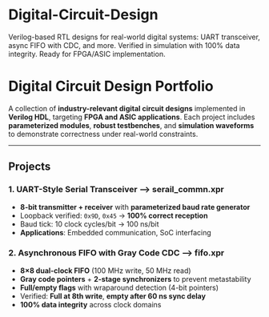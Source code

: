 # Digital-Circuit-Design
Verilog-based RTL designs for real-world digital systems: UART transceiver, async FIFO with CDC, and more. Verified in simulation with 100% data integrity. Ready for FPGA/ASIC implementation.

# Digital Circuit Design Portfolio

A collection of **industry-relevant digital circuit designs** implemented in **Verilog HDL**, targeting **FPGA and ASIC applications**. Each project includes **parameterized modules**, **robust testbenches**, and **simulation waveforms** to demonstrate correctness under real-world constraints.

---

## Projects

### 1. **UART-Style Serial Transceiver** --> serail_commn.xpr
- **8-bit transmitter + receiver** with **parameterized baud rate generator**  
- Loopback verified: `0x9D`, `0x45` → **100% correct reception**  
- Baud tick: 10 clock cycles/bit → 100 ns/bit  
- **Applications**: Embedded communication, SoC interfacing  

### 2. **Asynchronous FIFO with Gray Code CDC** --> fifo.xpr
- **8×8 dual-clock FIFO** (100 MHz write, 50 MHz read)  
- **Gray code pointers** + **2-stage synchronizers** to prevent metastability  
- **Full/empty flags** with wraparound detection (4-bit pointers)  
- Verified: **Full at 8th write**, **empty after 60 ns sync delay**  
- **100% data integrity** across clock domains 
